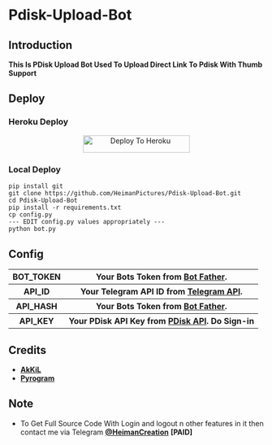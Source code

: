 # Pdisk-Upload-Bot 

## Introduction

   **This Is PDisk Upload Bot Used To Upload Direct Link To Pdisk With Thumb Support**

## Deploy

### Heroku Deploy

<p align="center"><a href="https://heroku.com/deploy?template=https://github.com/MR-X-MIRROR-BOTZ/Pdisk-Upload-Bot"> <img src="https://img.shields.io/badge/Deploy%20To%20Heroku-blueviolet?style=for-the-badge&logo=heroku" width="210" height="34.45" alt="Deploy To Heroku"/></a></p>

### Local Deploy 

```
pip install git
git clone https://github.com/HeimanPictures/Pdisk-Upload-Bot.git
cd Pdisk-Upload-Bot
pip install -r requirements.txt
cp config.py
--- EDIT config.py values appropriately ---
python bot.py
```

## Config

<table align='center'>
    <tr>
        <th>BOT_TOKEN</th>
        <th>Your Bots Token from <a href='https://telegram.me/BotFather/'>Bot Father</a>.</th>
    </tr>
    <tr>
        <th>API_ID</th>
        <th>Your Telegram API ID from <a href='https://telegram.me/BotFather/'>Telegram API</a>.</th>
    </tr>
    <tr>
        <th>API_HASH</th>
        <th>Your Bots Token from <a href='https://my.telegram.org/'>Bot Father</a>.</th>
    </tr>
    <tr>
        <th>API_KEY</th>
        <th>Your PDisk API Key from <a href='https://www.cofilink.com/use-api'>PDisk API</a>. Do Sign-in</th>
    </tr>
    <!-- <tr>
        <th>AUTH_USERS</th>
        <th>Add Users Id by giving space like eg. <code>1428968542 1478534845</code> </th>
    </tr>
    <tr>
        <th>PRIVATE</th>
        <th>If You Want Your Bot To Be Accessed Only By AUTH_USERS Then Keep It as <code>True</code> or <code>False</code></th>
    </tr> -->
<table>

## Credits

- **[AkKiL](https://github.com/HeimanPictures/)**
- **[Pyrogram](https://github.com/pyrogram)**

## Note

- To Get Full Source Code With Login and logout n other features in it then contact me via Telegram **[@HeimanCreation](https://telegram.me/HeimanCreation/)** **[PAID]**
